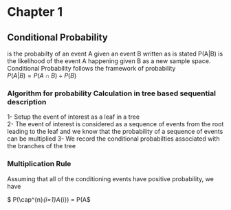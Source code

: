 # Chapter 1

## Conditional Probability 
is the probabilty of an event A given an event B written as is stated P(A|B)  is the likelihood of the event A happening given B as a new sample space. Conditional Probability follows the framework of probability  
$P(A|B) = P(A\cap B ) \div P(B)$

### Algorithm for probability Calculation in tree based sequential description
1- Setup the event of interest as a leaf in a tree   
2- The event of interest is considered as a sequence of events from the root leading to the leaf and we know that the probability of a  sequence of events can be multiplied 
3- We record the conditional probabilties associated with the branches of the tree 
### Multiplication Rule 
Assuming that all of the conditioning events have positive probability, we have

$ P(\cap^{n}_{i=1}A_{i}) = P(A$


